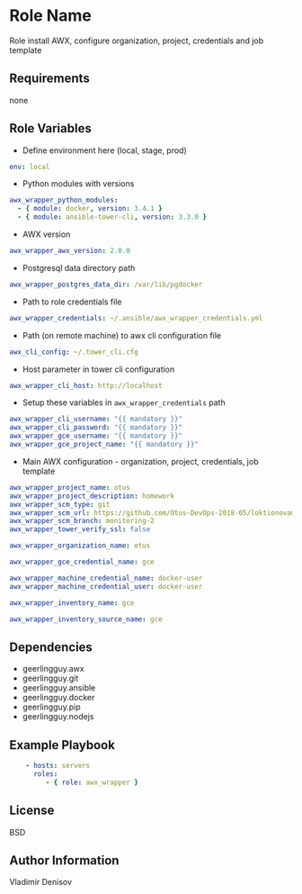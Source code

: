 Role Name
=========

Role install AWX, configure organization, project, credentials and job template

Requirements
------------

none

Role Variables
--------------

- Define environment here (local, stage, prod)

```yaml
env: local
```

- Python modules with versions

```yaml
awx_wrapper_python_modules:
  - { module: docker, version: 3.4.1 }
  - { module: ansible-tower-cli, version: 3.3.0 }
```

- AWX version

```yaml
awx_wrapper_awx_version: 2.0.0
```

- Postgresql data directory path

```yaml
awx_wrapper_postgres_data_dir: /var/lib/pgdocker
```

- Path to role credentials file

```yaml
awx_wrapper_credentials: ~/.ansible/awx_wrapper_credentials.yml
```

- Path (on remote machine) to awx cli configuration file

```yaml
awx_cli_config: ~/.tower_cli.cfg
```

- Host parameter in tower cli configuration

```yaml
awx_wrapper_cli_host: http://localhost
```

- Setup these variables in `awx_wrapper_credentials` path

```yaml
awx_wrapper_cli_username: "{{ mandatory }}"
awx_wrapper_cli_password: "{{ mandatory }}"
awx_wrapper_gce_username: "{{ mandatory }}"
awx_wrapper_gce_project_name: "{{ mandatory }}"
```

- Main AWX configuration - organization, project, credentials, job template

```yaml
awx_wrapper_project_name: otus
awx_wrapper_project_description: homework
awx_wrapper_scm_type: git
awx_wrapper_scm_url: https://github.com/Otus-DevOps-2018-05/loktionovam_microservices.git
awx_wrapper_scm_branch: monitoring-2
awx_wrapper_tower_verify_ssl: false

awx_wrapper_organization_name: otus

awx_wrapper_gce_credential_name: gce

awx_wrapper_machine_credential_name: docker-user
awx_wrapper_machine_credential_user: docker-user

awx_wrapper_inventory_name: gce

awx_wrapper_inventory_source_name: gce
```

Dependencies
------------

- geerlingguy.awx
- geerlingguy.git
- geerlingguy.ansible
- geerlingguy.docker
- geerlingguy.pip
- geerlingguy.nodejs

Example Playbook
----------------

```yaml
    - hosts: servers
      roles:
         - { role: awx_wrapper }
```

License
-------

BSD

Author Information
------------------

Vladimir Denisov

